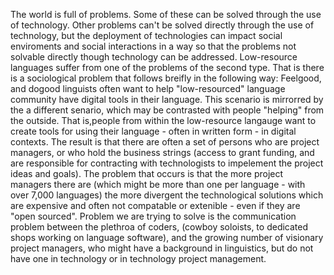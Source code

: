 The world is full of problems. Some of these can be solved through the use of technology. Other problems can't be solved directly through the use of technology, but the deployment of technologies can impact social enviroments and social interactions in a way so that the problems not solvable directly though technology can be addressed.
Low-resource languages suffer from one of the problems of the second type. That is there is a sociological problem that follows breifly in the following way:
Feelgood, and dogood linguists often want to help "low-resourced" language community have digital tools in their language. This scenario is mirrorred by the a different senario, which may be contrasted with people "helping" from the outside. That is,people from within the low-resource langauge want to create tools for using their language - often in written form - in digital contexts.
The result is that there are often a set of persons who are project managers, or who hold the business strings (access to grant funding, and are responsible for contracting with technologists to impelement the project ideas and goals).
The problem that occurs is that the more project managers there are (which might be more than one per language - with over 7,000 languages) the more divergent the technological solutions which are expensive and often not compatable or extenible - even if they are "open sourced".
Problem we are trying to solve is the communication problem between the plethroa of coders, (cowboy soloists, to dedicated shops working on language software), and the growing number of visionary project managers, who might have a background in linguistics, but do not have one in technology or in technology project management.
